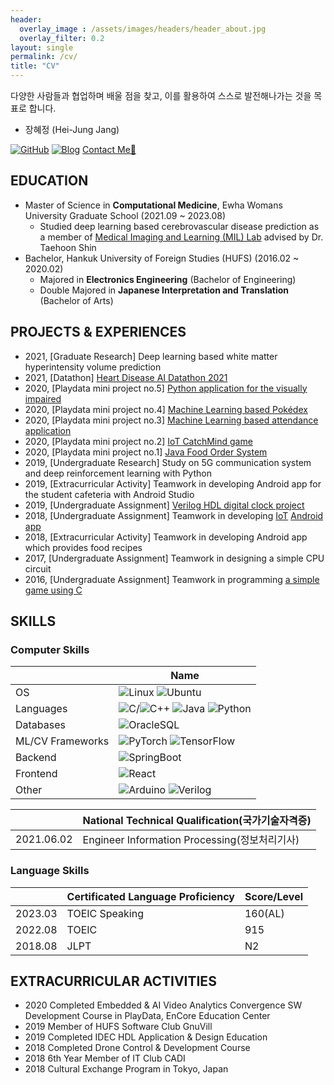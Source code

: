 ```yaml
---
header:
  overlay_image : /assets/images/headers/header_about.jpg
  overlay_filter: 0.2
layout: single
permalink: /cv/
title: "CV"
---
```


<!-- # Hi, My name is Hei-Jung! -->

<!-- > I expect to get opportunities to learn from projects and talented people, and enhance my skills on programming and research. -->

다양한 사람들과 협업하며 배울 점을 찾고, 이를 활용하여 스스로 발전해나가는 것을 목표로 합니다.

- 장혜정 (Hei-Jung Jang)

[![GitHub](http://img.shields.io/badge/GitHub-black?style=flat-square&logo=github)](https://github.com/hei-jung)
[![Blog](https://img.shields.io/badge/Blog-badge?style=flat-square&logo=Naver&logoColor=white)](http://blog.naver.com/wkdgpwjd007)
[Contact Me📩](mailto:heijung.jang@ewhain.net)

## EDUCATION

- Master of Science in **Computational Medicine**, Ewha Womans University Graduate School (2021.09 ~ 2023.08)
  - Studied deep learning based cerebrovascular disease prediction as a member of [Medical Imaging and Learning (MIL) Lab](https://mil.ewha.ac.kr/) advised by Dr. Taehoon Shin
- Bachelor, Hankuk University of Foreign Studies (HUFS) (2016.02 ~ 2020.02)
  - Majored in **Electronics Engineering** (Bachelor of Engineering)
  - Double Majored in **Japanese Interpretation and Translation** (Bachelor of Arts)

<!-- ## HONOURS & AWARDS

Second Distinction Scholarship, *2nd Semester of 2016*<br>
First Distinction Scholarship, *1st Semester of 2017* -->

## PROJECTS & EXPERIENCES

<!-- - 2020, worked on a Web HMI project as a front end developer (business project)<br> -->
<!-- - 2019, studied deep learning with breast cancer dataset and Python<br> -->
<!-- - 2018, designed an amplifier circuit using BJT<br> -->
- 2021, \[Graduate Research\] Deep learning based white matter hyperintensity volume prediction
- 2021, \[Datathon\] [Heart Disease AI Datathon 2021](https://github.com/hei-jung/HDAI-2021-ECG.git)<br>
- 2020, \[Playdata mini project no.5\] [Python application for the visually impaired](https://github.com/hei-jung/Seesun)<br>
- 2020, \[Playdata mini project no.4\] [Machine Learning based Pokédex](https://github.com/hei-jung/PokeDex)<br>
- 2020, \[Playdata mini project no.3\] [Machine Learning based attendance application](https://github.com/hei-jung/MiniProject_OpenCV)<br>
- 2020, \[Playdata mini project no.2\] [IoT CatchMind game](https://github.com/hei-jung/catchmind_game)<br>
- 2020, \[Playdata mini project no.1\] [Java Food Order System](https://github.com/hei-jung/myDbApp)<br>
- 2019, \[Undergraduate Research\] Study on 5G communication system and deep reinforcement learning with Python<br>
- 2019, \[Extracurricular Activity\] Teamwork in developing Android app for the student cafeteria with Android Studio<br>
- 2019, \[Undergraduate Assignment\] [Verilog HDL digital clock project](https://github.com/hei-jung/digitalClockHDL)<br>
- 2018, \[Undergraduate Assignment\] Teamwork in developing [IoT](https://github.com/hei-jung/LedControl_arduino) [Android app](https://github.com/hei-jung/LedControl)<br>
- 2018, \[Extracurricular Activity\] Teamwork in developing Android app which provides food recipes<br>
- 2017, \[Undergraduate Assignment\] Teamwork in designing a simple CPU circuit<br>
- 2016, \[Undergraduate Assignment\] Teamwork in programming [a simple game using C](https://github.com/hei-jung/teamproject_heaven)

## SKILLS

### Computer Skills

|   |Name|
|---|----|
|OS|![Linux](https://img.shields.io/badge/Linux-FCC624?style=flat-square&logo=linux&logoColor=black) ![Ubuntu](https://img.shields.io/badge/Ubuntu-E95420?style=flat-square&logo=ubuntu&logoColor=white)|
|Languages|![C](https://img.shields.io/badge/c-%2300599C.svg?style=flat-square&logo=c&logoColor=white)/![C++](https://img.shields.io/badge/c++-%2300599C.svg?style=flat-square&logo=c%2B%2B&logoColor=white) ![Java](https://img.shields.io/badge/java-%23ED8B00.svg?style=flat-square&logo=java&logoColor=white) ![Python](https://img.shields.io/badge/python-3670A0?style=flat-square&logo=python&logoColor=ffdd54)|
|Databases|![OracleSQL](https://img.shields.io/badge/OracleSQL-F80000?style=flat-square&logo=oracle&logoColor=white)|
|ML/CV Frameworks|![PyTorch](https://img.shields.io/badge/PyTorch-%23EE4C2C.svg?style=flat-square&logo=PyTorch&logoColor=white) ![TensorFlow](https://img.shields.io/badge/TensorFlow-%23FF6F00.svg?style=flat-square&logo=TensorFlow&logoColor=white)|
|Backend|![SpringBoot](https://img.shields.io/badge/SpringBoot-%236DB33F.svg?style=flat-square&logo=SpringBoot&logoColor=white)|
|Frontend|![React](https://img.shields.io/badge/react-%2320232a.svg?style=flat-square&logo=react&logoColor=%2361DAFB)|
|Other|![Arduino](https://img.shields.io/badge/-Arduino-00979D?style=flat-square&logo=Arduino&logoColor=white) ![Verilog](http://img.shields.io/badge/Verilog-black?style=flat-square)|

<!-- - `OrCad` `MultiSim` `ModelSim` -->

|   |National Technical Qualification(국가기술자격증)|
|---|--------------------------------|
|2021.06.02|Engineer Information Processing(정보처리기사)|

### Language Skills

<!-- - Korean: native
- English: fluent / highly proficient
- Japanese: conversational / proficient -->

|   |Certificated Language Proficiency|Score/Level|
|---|---------------------------------|-----|
|2023.03|TOEIC Speaking|160(AL)|
|2022.08|TOEIC|915|
|2018.08|JLPT|N2|


## EXTRACURRICULAR ACTIVITIES

- 2020 Completed Embedded & AI Video Analytics Convergence SW Development Course in PlayData, EnCore Education Center
- 2019 Member of HUFS Software Club GnuVill
- 2019 Completed IDEC HDL Application & Design Education
- 2018 Completed Drone Control & Development Course
- 2018 6th Year Member of IT Club CADI
- 2018 Cultural Exchange Program in Tokyo, Japan
<!-- - 2017 Math Tutor Volunteering -->
<!-- - 2016 Member of HUFS Dept. of EE Student Council -->
